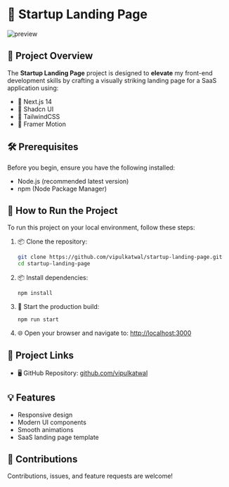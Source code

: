 # 🚀 Startup Landing Page

![preview](public/preview.png)


## 📝 Project Overview

The **Startup Landing Page** project is designed to **elevate** my front-end development skills by crafting a visually striking landing page for a SaaS application using:
- 🔧 Next.js 14
- 🎨 Shadcn UI
- 💨 TailwindCSS
- 🌟 Framer Motion


## 🛠 Prerequisites

Before you begin, ensure you have the following installed:
- Node.js (recommended latest version)
- npm (Node Package Manager)

## 🚦 How to Run the Project

To run this project on your local environment, follow these steps:

1. 📦 Clone the repository:
   ```bash
   git clone https://github.com/vipulkatwal/startup-landing-page.git
   cd startup-landing-page
   ```

2. 📦 Install dependencies:
   ```bash
   npm install
   ```

3. 🚀 Start the production build:
   ```bash
   npm run start
   ```

4. 🌐 Open your browser and navigate to:
   [http://localhost:3000](http://localhost:3000)

## 🔗 Project Links

- 🖥 GitHub Repository: [github.com/vipulkatwal](https://github.com/vipulkatwal)

## 💡 Features
- Responsive design
- Modern UI components
- Smooth animations
- SaaS landing page template


## 🤝 Contributions
Contributions, issues, and feature requests are welcome!
